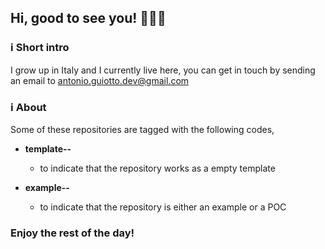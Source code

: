 ## Hi, good to see you! 🙋🏻‍♂️

### **ℹ️ Short intro**

I grow up in Italy and I currently live here, you can get in touch by sending an email to antonio.guiotto.dev@gmail.com

### **ℹ️ About**

Some of these repositories are tagged with the following codes,

  - **template--**
    - to indicate that the repository works as a empty template
    
  - **example--**
    - to indicate that the repository is either an example or a POC

    
### Enjoy the rest of the day!
